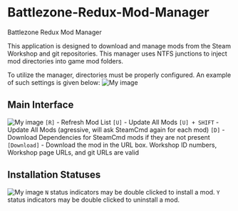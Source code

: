 # Battlezone-Redux-Mod-Manager
Battlezone Redux Mod Manager

This application is designed to download and manage mods from the Steam Workshop and git repositories. This manager uses NTFS junctions to inject mod directories into game mod folders.

To utilize the manager, directories must be properly configured. An example of such settings is given below:
![My image](Nielk1.github.com/Battlezone-Redux-Mod-Manager/images/image2.jpg)

## Main Interface
![My image](Nielk1.github.com/Battlezone-Redux-Mod-Manager/images/image1.jpg)
`[R]` - Refresh Mod List
`[U]` - Update All Mods
`[U] + SHIFT` - Update All Mods (agressive, will ask SteamCmd again for each mod)
`[D]` - Download Dependencies for SteamCmd mods if they are not present
`[Download]` - Download the mod in the URL box.  Workshop ID numbers, Workshop page URLs, and git URLs are valid

## Installation Statuses
![My image](Nielk1.github.com/Battlezone-Redux-Mod-Manager/images/image3.png)
`N` status indicators may be double clicked to install a mod.
`Y` status indicators may be double clicked to uninstall a mod.